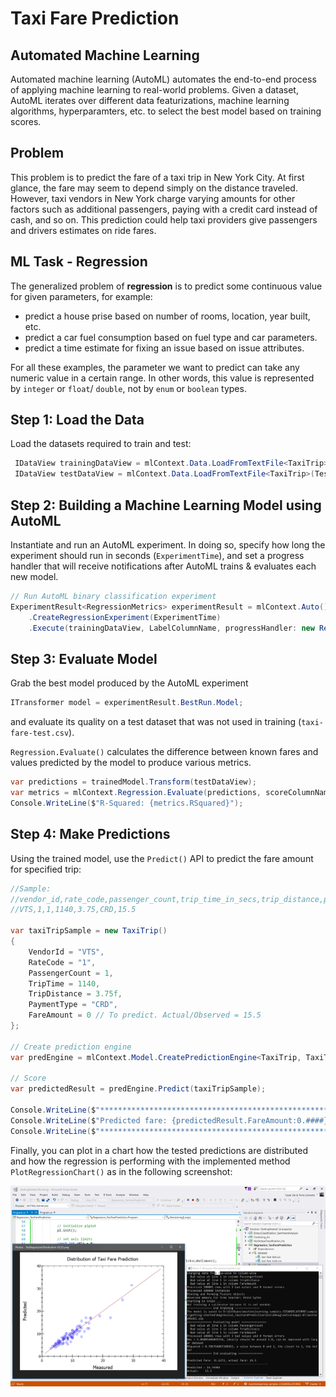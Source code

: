 # Taxi Fare Prediction

## Automated Machine Learning
Automated machine learning (AutoML) automates the end-to-end process of applying machine learning to real-world problems. Given a dataset, AutoML iterates over different data featurizations, machine learning algorithms, hyperparamters, etc. to select the best model based on training scores.

## Problem
This problem is to predict the fare of a taxi trip in New York City. At first glance, the fare may seem to depend simply on the distance traveled. However, taxi vendors in New York charge varying amounts for other factors such as additional passengers, paying with a credit card instead of cash, and so on. This prediction could help taxi providers give passengers and drivers estimates on ride fares.

## ML Task - Regression
The generalized problem of **regression** is to predict some continuous value for given parameters, for example:
* predict a house prise based on number of rooms, location, year built, etc.
* predict a car fuel consumption based on fuel type and car parameters.
* predict a time estimate for fixing an issue based on issue attributes.

For all these examples, the parameter we want to predict can take any numeric value in a certain range. In other words, this value is represented by `integer` or `float`/ `double`, not by `enum` or `boolean` types.

## Step 1: Load the Data

Load the datasets required to train and test:

```C#
 IDataView trainingDataView = mlContext.Data.LoadFromTextFile<TaxiTrip>(TrainDataPath, hasHeader: true);
 IDataView testDataView = mlContext.Data.LoadFromTextFile<TaxiTrip>(TestDataPath, hasHeader: true);
```

## Step 2: Building a Machine Learning Model using AutoML

Instantiate and run an AutoML experiment. In doing so, specify how long the experiment should run in seconds (`ExperimentTime`), and set a progress handler that will receive notifications after AutoML trains & evaluates each new model.

```C#
// Run AutoML binary classification experiment
ExperimentResult<RegressionMetrics> experimentResult = mlContext.Auto()
    .CreateRegressionExperiment(ExperimentTime)
    .Execute(trainingDataView, LabelColumnName, progressHandler: new RegressionExperimentProgressHandler());
```

## Step 3: Evaluate Model

Grab the best model produced by the AutoML experiment

```C#
ITransformer model = experimentResult.BestRun.Model;
```

and evaluate its quality on a test dataset that was not used in training (`taxi-fare-test.csv`).

`Regression.Evaluate()` calculates the difference between known fares and values predicted by the model to produce various metrics.

```C#
var predictions = trainedModel.Transform(testDataView);
var metrics = mlContext.Regression.Evaluate(predictions, scoreColumnName: "Score");
Console.WriteLine($"R-Squared: {metrics.RSquared}");
```

## Step 4: Make Predictions

Using the trained model, use the `Predict()` API to predict the fare amount for specified trip:

```C#
//Sample: 
//vendor_id,rate_code,passenger_count,trip_time_in_secs,trip_distance,payment_type,fare_amount
//VTS,1,1,1140,3.75,CRD,15.5

var taxiTripSample = new TaxiTrip()
{
    VendorId = "VTS",
    RateCode = "1",
    PassengerCount = 1,
    TripTime = 1140,
    TripDistance = 3.75f,
    PaymentType = "CRD",
    FareAmount = 0 // To predict. Actual/Observed = 15.5
};

// Create prediction engine
var predEngine = mlContext.Model.CreatePredictionEngine<TaxiTrip, TaxiTripFarePrediction>(model);

// Score
var predictedResult = predEngine.Predict(taxiTripSample);

Console.WriteLine($"**********************************************************************");
Console.WriteLine($"Predicted fare: {predictedResult.FareAmount:0.####}, actual fare: 15.5");
Console.WriteLine($"**********************************************************************");

```

Finally, you can plot in a chart how the tested predictions are distributed and how the regression is performing with the implemented method `PlotRegressionChart()` as in the following screenshot:

![Regression plot-chart](images/Sample-Regression-Chart.png)